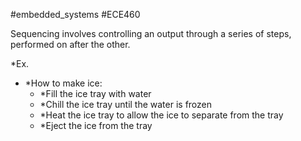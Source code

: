#embedded_systems #ECE460 

Sequencing involves controlling an output through a series of steps, performed on after the other.

*Ex.
- *How to make ice:
	- *Fill the ice tray with water
	- *Chill the ice tray until the water is frozen
	- *Heat the ice tray to allow the ice to separate from the tray
	- *Eject the ice from the tray
